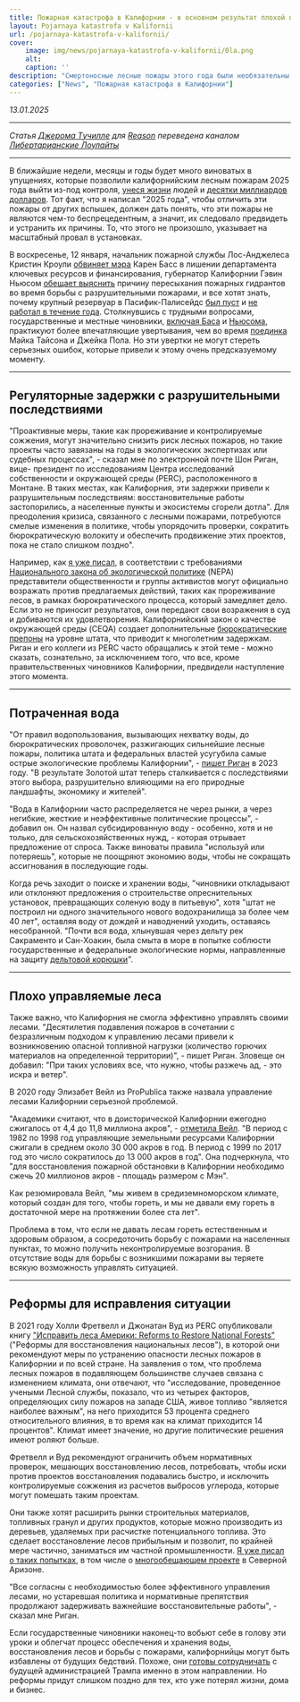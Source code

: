 ```yaml
---
title: Пожарная катастрофа в Калифорнии - в основном результат плохой политики правительства
layout: Pojarnaya katastrofa v Kalifornii
url: /pojarnaya-katastrofa-v-kalifornii/
cover:
    image: img/news/pojarnaya-katastrofa-v-kalifornii/0la.png
    alt: 
    caption: ''
description: "Смертоносные лесные пожары этого года были необязательны и предсказаны."
categories: ["News", "Пожарная катастрофа в Калифорнии"]
---
```


*13.01.2025*

-----

*Статья [Джерома Tучилле](https://reason.com/people/jd-tuccille/) для [Reason](https://reason.com/2025/01/13/californias-fire-catastrophe-is-largely-a-result-of-bad-government-policies/) переведена каналом [Либертарианские Лоулайты](https://t.me/libertarian_lowlights)*

-----

В ближайшие недели, месяцы и годы будет много виноватых в упущениях, которые позволили калифорнийским лесным пожарам 2025 года выйти из-под контроля, [унеся жизни](https://www.nbclosangeles.com/news/california-wildfires/live-updates-palisades-eaton-fire-los-angeles-sunday/3602392/) людей и [десятки миллиардов долларов](https://apnews.com/article/california-wildfires-natural-disasters-losses-insurance-recovery-d2f24e44d75503118643151eaee947fb). Тот факт, что я написал "2025 года", чтобы отличить эти пожары от других вспышек, должен дать понять, что эти пожары не являются чем-то беспрецедентным, а значит, их следовало предвидеть и устранить их причины. То, что этого не произошло, указывает на масштабный провал в установках. 

В воскресенье, 12 января, начальник пожарной службы Лос-Анджелеса Кристин Кроули [обвиняет мэра](https://apnews.com/article/los-angeles-fire-chief-crowley-bass-9076f31e7929b559e3afede572e119a4) Карен Басс в лишении департамента ключевых ресурсов и финансирования, губернатор Калифорнии Гэвин Ньюсом [обещает выяснить](https://www.latimes.com/environment/story/2025-01-10/newsom-water-fires-investigation) причину пересыхания пожарных гидрантов во время борьбы с разрушительными пожарами, и все хотят знать, почему крупный резервуар в Пасифик-Палисейдс [был пуст](https://www.thefp.com/p/watch-why-is-the-santa-ynez-reservoir) и [не работал в течение года](https://www.latimes.com/california/story/2025-01-10/as-flames-raged-in-palisades-a-key-reservoir-nearby-was-offline). Столкнувшись с трудными вопросами, государственные и местные чиновники, [включая Баса](https://www.mediaite.com/tv/reporter-grills-la-mayor-as-she-returns-to-fire-engulfed-city-following-trip-to-africa-do-you-owe-citizens-an-apology/) и [Ньюсома](https://nypost.com/2025/01/09/us-news/distraught-la-mother-confronts-gov-newsom-in-neighborhood-leveled-by-fire-why-was-there-no-water/), практикуют более впечатляющие увертывания, чем во время [поединка](https://www.netflix.com/tudum/articles/jake-paul-vs-mike-tyson-live-release-date-news) Майка Тайсона и Джейка Пола. Но эти увертки не могут стереть серьезных ошибок, которые привели к этому очень предсказуемому моменту.

-----

## <h2>Регуляторные задержки с разрушительными последствиями</h2>

"Проактивные меры, такие как прореживание и контролируемые сожжения, могут значительно снизить риск лесных пожаров, но такие проекты часто завязаны на годы в экологических экспертизах или судебных процессах", - сказал мне по электронной почте Шон Риган, вице- президент по исследованиям Центра исследований собственности и окружающей среды (PERC), расположенного в Монтане. В таких местах, как Калифорния, эти задержки привели к разрушительным последствиям: восстановительные работы застопорились, а населенные пункты и экосистемы сгорели дотла". Для преодоления кризиса, связанного с лесными пожарами, потребуются смелые изменения в политике, чтобы упорядочить проверки, сократить бюрократическую волокиту и обеспечить продвижение этих проектов, пока не стало слишком поздно".

Например, как [я уже писал](https://reason.com/2022/07/08/red-tape-fuels-wildfires-scorching-americas-forests/), в соответствии с требованиями [Национального закона об экологической политике](https://ceq.doe.gov/) (NEPA) представители общественности и группы активистов могут официально возражать против предлагаемых действий, таких как прореживание лесов, в рамках бюрократического процесса, который замедляет дело. Если это не приносит результатов, они передают свои возражения в суд и добиваются их удовлетворения. Калифорнийский закон о качестве окружающей среды (CEQA) создает дополнительные [бюрократические препоны](https://www.capradio.org/articles/2022/04/12/newsom-hailed-this-critical-wildfire-prevention-program-two-years-on-it-hasnt-completed-a-single-project) на уровне штата, что приводит к многолетним задержкам. Риган и его коллеги из PERC часто обращались к этой теме - можно сказать, сознательно, за исключением того, что все, кроме правительственных чиновников Калифорнии, предвидели наступление этого момента.

-----

## <h2>Потраченная вода</h2>

"От правил водопользования, вызывающих нехватку воды, до бюрократических проволочек, разжигающих сильнейшие лесные пожары, политика штата и федеральных властей усугубила самые острые экологические проблемы Калифорнии", - [пишет Риган](https://perc.org/2023/05/24/fanning-the-flames/) в 2023 году. "В результате Золотой штат теперь сталкивается с последствиями этого выбора, разрушительно влияющими на его природные ландшафты, экономику и жителей". 

"Вода в Калифорнии часто распределяется не через рынки, а через негибкие, жесткие и неэффективные политические процессы", - добавил он. Он назвал субсидированную воду - особенно, хотя и не только, для сельскохозяйственных нужд, - которая отрывает предложение от спроса. Также виноваты правила "используй или потеряешь", которые не поощряют экономию воды, чтобы не сокращать ассигнования в последующие годы. 

Когда речь заходит о поиске и хранении воды, "чиновники откладывают или отклоняют предложения о строительстве опреснительных установок, превращающих соленую воду в питьевую", хотя "штат не построил ни одного значительного нового водохранилища за более чем 40 лет", оставляя воду от дождей и наводнений уходить, оставаясь несобранной. "Почти вся вода, хлынувшая через дельту рек Сакраменто и Сан-Хоакин, была смыта в море в попытке соблюсти государственные и федеральные экологические нормы, направленные на защиту [дельтовой корюшки](https://en.wikipedia.org/wiki/Delta_smelt)".

-----

## <h2>Плохо управляемые леса</h2>

Также важно, что Калифорния не смогла эффективно управлять своими лесами. "Десятилетия подавления пожаров в сочетании с безразличным подходом к управлению лесами привели к возникновению опасной топливной нагрузки (количество горючих материалов на определенной территории)", - пишет Риган. Зловеще он добавил: "При таких условиях все, что нужно, чтобы разжечь ад, - это искра и ветер".

В 2020 году Элизабет Вейл из ProPublica также назвала управление лесами Калифорнии серьезной проблемой.

"Академики считают, что в доисторической Калифорнии ежегодно сжигалось от 4,4 до 11,8 миллиона акров", - [отметила Вейл](https://www.propublica.org/article/they-know-how-to-prevent-megafires-why-wont-anybody-listen?utm_source=twitter&utm_medium=social). "В период с 1982 по 1998 год управляющие земельными ресурсами Калифорнии сжигали в среднем около 30 000 акров в год. В период с 1999 по 2017 год это число сократилось до 13 000 акров в год". Она подчеркнула, что "для восстановления пожарной обстановки в Калифорнии необходимо сжечь 20 миллионов акров - площадь размером с Мэн".

Как резюмировала Вейл, "мы живем в средиземноморском климате, который создан для того, чтобы гореть, и мы не давали ему гореть в достаточной мере на протяжении более ста лет".

Проблема в том, что если не давать лесам гореть естественным и здоровым образом, а сосредоточить борьбу с пожарами на населенных пунктах, то можно получить неконтролируемые возгорания. В отсутствие воды для борьбы с возникшими пожарами вы теряете всякую возможность управлять ситуацией.

-----

## <h2>Реформы для исправления ситуации</h2>

В 2021 году Холли Фретвелл и Джонатан Вуд из PERC опубликовали книгу ["Исправить леса Америки: Reforms to Restore National Forests"](https://www.perc.org/2021/04/12/fix-americas-forests-reforms-to-restore-national-forests-and-tackle-the-wildfire-crisis/) ("Реформы для восстановления национальных лесов"), в которой они рекомендуют меры по устранению опасности лесных пожаров в Калифорнии и по всей стране. На заявления о том, что проблема лесных пожаров в подавляющем большинстве случаев связана с изменением климата, они отвечают, что "исследование, проведенное учеными Лесной службы, показало, что из четырех факторов, определяющих силу пожаров на западе США, живое топливо "является наиболее важным", на него приходится 53 процента среднего относительного влияния, в то время как на климат приходится 14 процентов". Климат имеет значение, но другие политические решения имеют роляют больше.

Фретвелл и Вуд рекомендуют ограничить объем нормативных проверок, мешающих восстановлению лесов, потребовать, чтобы иски против проектов восстановления подавались быстро, и исключить контролируемые сожжения из расчетов выбросов углерода, которые могут помешать таким проектам.

Они также хотят расширить рынки строительных материалов, топливных гранул и других продуктов, которые можно производить из деревьев, удаляемых при расчистке потенциального топлива. Это сделает восстановление лесов прибыльным и позволит, по крайней мере частично, заниматься им частной промышленности. [Я уже писал о таких попытках](https://www.perc.org/2022/06/23/turing-fire-risk-into-financial-reward/), в том числе о [многообещающем проекте](https://www.rfor.com/) в Северной Аризоне.

"Все согласны с необходимостью более эффективного управления лесами, но устаревшая политика и нормативные препятствия продолжают задерживать важнейшие восстановительные работы", - сказал мне Риган.

Если государственные чиновники наконец-то вобьют себе в голову эти уроки и облегчат процесс обеспечения и хранения воды, восстановления лесов и борьбы с пожарами, калифорнийцы могут быть избавлены от будущих бедствий. Похоже, они [готовы сотрудничать](https://www.sacbee.com/news/politics-government/capitol-alert/article295639044.html) с будущей администрацией Трампа именно в этом направлении. Но реформы придут слишком поздно для тех, кто уже потерял жизни, дома и бизнес.